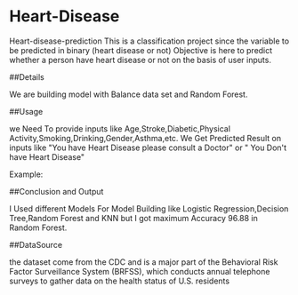 # Heart-Disease
Heart-disease-prediction
This is a classification project since the variable to be predicted in binary (heart disease or not) Objective is here to predict whether a person have heart disease or not on the basis of user inputs.

##Details

We are building model with Balance data set and Random Forest.

##Usage

we Need To provide inputs like Age,Stroke,Diabetic,Physical Activity,Smoking,Drinking,Gender,Asthma,etc. We Get Predicted Result on inputs like "You have Heart Disease please consult a Doctor" or " You Don't have Heart Disease"

Example:




##Conclusion and Output

I Used different Models For Model Building like Logistic Regression,Decision Tree,Random Forest and KNN but I got maximum Accuracy 96.88 in Random Forest.

##DataSource

the dataset come from the CDC and is a major part of the Behavioral Risk Factor Surveillance System (BRFSS), which conducts annual telephone surveys to gather data on the health status of U.S. residents
